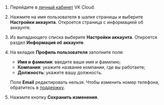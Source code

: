 1. Перейдите в [личный кабинет](https://mcs.mail.ru/app/) VK Cloud.
1. Нажмите на имя пользователя в шапке страницы и выберите **Настройки аккаунта**. Откроется страница с информацией об аккаунте.
1. Из выпадающего списка выберите **Настройки аккаунта**. Откроется раздел **Информация об аккаунте**.
1. На вкладке **Профиль пользователя** заполните поля:
    - **Имя и фамилия**: введите ваши имя и фамилию;
    - **Компания**: укажите название компании, где вы работаете;
    - **Должность**: укажите вашу должность.

    <info>

    Поле **Email** редактировать нельзя. Чтобы изменить номер телефона, обратитесь в [поддержку](/docs/ru/main/additionals/start/support/support-info/).

    </info>

1. Нажмите кнопку **Сохранить изменения**.
